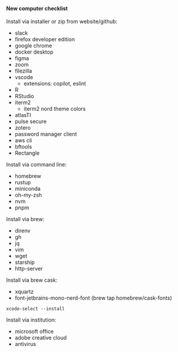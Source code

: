 #### New computer checklist

Install via installer or zip from website/github:
- slack
- firefox developer edition
- google chrome
- docker desktop
- figma
- zoom
- filezilla
- vscode
  - extensions: copilot, eslint
- R
- RStudio
- iterm2
  - iterm2 nord theme colors
- atlasTI
- pulse secure
- zotero
- password manager client
- aws cli
- bftools
- Rectangle

Install via command line:
- homebrew
- rustup
- miniconda
- oh-my-zsh
- nvm
- pnpm

Install via brew:
- direnv
- gh
- jq
- vim
- wget
- starship
- http-server

Install via brew cask:
- xquartz
- font-jetbrains-mono-nerd-font (brew tap homebrew/cask-fonts)

`xcode-select --install`

Install via institution:
- microsoft office
- adobe creative cloud
- antivirus

